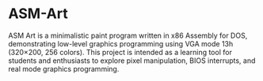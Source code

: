 # ASM-Art
ASM Art is a minimalistic paint program written in x86 Assembly for DOS, demonstrating low-level graphics programming using VGA mode 13h (320×200, 256 colors). This project is intended as a learning tool for students and enthusiasts to explore pixel manipulation, BIOS interrupts, and real mode graphics programming.
